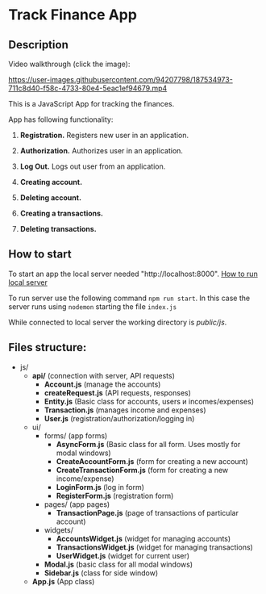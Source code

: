 # Track Finance App

## Description

Video walkthrough (click the image):

<!-- [![BHJ Diploma](https://img.youtube.com/vi/zXOyBIajWsM/0.jpg)](https://www.youtube.com/watch?v=zXOyBIajWsM) -->

https://user-images.githubusercontent.com/94207798/187534973-711c8d40-f58c-4733-80e4-5eac1ef94679.mp4


This is a JavaScript App for tracking the finances.

App has following functionality:

1. **Registration.** Registers new user in an application. 

2. **Authorization.** Authorizes user in an application.

3. **Log Out.** Logs out user from an application.

4. **Creating account.** 

5. **Deleting account.**

6. **Creating a transactions.** 

7. **Deleting transactions.**

## How to start

To start an app the local server needed "http://localhost:8000". 
[How to run local server](./md/server.md)

To run server use the following command `npm run start`. In this case the server runs using `nodemon` starting the file `index.js`

While connected to local server the working directory is *public/js*.

## Files structure:

- js/
    - __api/__ (connection with server, API requests)
        - __Account.js__ (manage the accounts)
        - __createRequest.js__ (API requests, responses)
        - __Entity.js__ (Basic class for accounts, users и incomes/expenses)
        - __Transaction.js__ (manages income and expenses)
        - __User.js__ (registration/authorization/logging in)
    - ui/
        - forms/ (app forms)
            - __AsyncForm.js__ (Basic class for all form. Uses mostly for modal windows)
            - __CreateAccountForm.js__ (form for creating a new account)
            - __CreateTransactionForm.js__ (form for creating a new income/expense)
            - __LoginForm.js__ (log in form)
            - __RegisterForm.js__ (registration form)
        - pages/ (app pages)
            - __TransactionPage.js__ (page of transactions of particular account)
        - widgets/
            - __AccountsWidget.js__ (widget for managing accounts)
            - __TransactionsWidget.js__ (widget for managing transactions)
            - __UserWidget.js__ (widget for current user)
        - __Modal.js__ (basic class for all modal windows)
        - __Sidebar.js__ (class for side window)
    - __App.js__ (App class)
    
